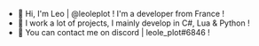 - 👋 Hi, I'm Leo | @leoleplot ! I'm a developer from France !
- 👀 I work a lot of projects, I mainly develop in C#, Lua & Python !
- 📝 You can contact me on discord | leole_plot#6846 !
